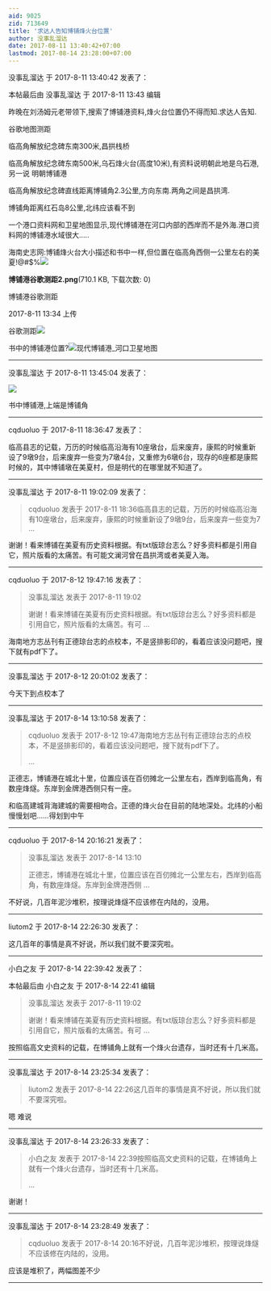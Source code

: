 ```yaml
---
aid: 9025
zid: 713649
title: '求达人告知博铺烽火台位置'
author: 没事乱溜达
date: 2017-08-11 13:40:42+07:00
lastmod: 2017-08-14 23:28:00+07:00
---
```


没事乱溜达 于 2017-8-11 13:40:42 发表了：

本帖最后由 没事乱溜达 于 2017-8-11 13:43 编辑 

昨晚在刘汤姆元老带领下,搜索了博铺港资料,烽火台位置仍不得而知.求达人告知.

谷歌地图测距

临高角解放纪念碑东南300米,昌拱栈桥  

临高角解放纪念碑东南500米,乌石烽火台(高度10米),有资料说明朝此地是乌石港,另一说 明朝博铺港  

临高角解放纪念碑直线距离博铺角2.3公里,方向东南.两角之间是昌拱湾.  

博铺角距离红石岛8公里,北纬应该看不到

一个港口资料网和卫星地图显示,现代博铺港在河口内部的西岸而不是外海.港口资料网的博铺港水域很大.....  

海南史志网:博铺烽火台大小描述和书中一样,但位置在临高角西侧一公里左右的美夏!@#$%![](https://cdn.jsdelivr.net/gh/lzjluzijie/beichao@main/static/img/133428hutz2rlhcclc4g4x.png)



**博铺港谷歌测距2.png**(710.1 KB, 下载次数: 0)



博铺港谷歌测距



2017-8-11 13:34 上传



谷歌测距![](https://cdn.jsdelivr.net/gh/lzjluzijie/beichao@main/static/img/205438appteg9pp8w9dteo.png)

书中的博铺港位置?![](https://cdn.jsdelivr.net/gh/lzjluzijie/beichao@main/static/img/205221a4y4chi4qbyhwcgg.png)现代博铺港\_河口卫星地图

---------

没事乱溜达 于 2017-8-11 13:45:04 发表了：

![](https://cdn.jsdelivr.net/gh/lzjluzijie/beichao@main/static/img/205438appteg9pp8w9dteo.png)

书中博铺港,上端是博铺角

---------

cqduoluo 于 2017-8-11 18:36:47 发表了：

临高县志的记载，万历的时候临高沿海有10座墩台，后来废弃，康熙的时候重新设了9墩9台，后来废弃一些变为7墩4台，又重修为6墩6台，现存的6座都是康熙时候的，其中博铺墩在美夏村，但是明代的在哪里就不知道了。

---------

没事乱溜达 于 2017-8-11 19:02:09 发表了：

> cqduoluo 发表于 2017-8-11 18:36临高县志的记载，万历的时候临高沿海有10座墩台，后来废弃，康熙的时候重新设了9墩9台，后来废弃一些变为7 ...



谢谢！看来博铺在美夏有历史资料根据。有txt版琼台志么？好多资料都是引用自它，照片版看的太痛苦。有可能文澜河曾在昌拱湾或者美夏入海。

---------

cqduoluo 于 2017-8-12 19:47:16 发表了：

> 没事乱溜达 发表于 2017-8-11 19:02
> 
> 谢谢！看来博铺在美夏有历史资料根据。有txt版琼台志么？好多资料都是引用自它，照片版看的太痛苦。有可 ...



海南地方志丛刊有正德琼台志的点校本，不是竖排影印的，看着应该没问题吧，搜下就有pdf下了。

---------

没事乱溜达 于 2017-8-12 20:01:02 发表了：

今天下到点校本了

---------

没事乱溜达 于 2017-8-14 13:10:58 发表了：

> cqduoluo 发表于 2017-8-12 19:47海南地方志丛刊有正德琼台志的点校本，不是竖排影印的，看着应该没问题吧，搜下就有pdf下了。
> 
> ...



正德志，博铺港在城北十里，位置应该在百仞摊北一公里左右，西岸到临高角，有数座烽燧。东岸到金牌港西侧只有一座。

和临高建城背海建城的需要相吻合。正德的烽火台在目前的陆地深处。北纬的小船慢慢划吧……得划到中午

---------

cqduoluo 于 2017-8-14 20:16:21 发表了：

> 没事乱溜达 发表于 2017-8-14 13:10
> 
> 正德志，博铺港在城北十里，位置应该在百仞摊北一公里左右，西岸到临高角，有数座烽燧。东岸到金牌港西侧 ...



不好说，几百年泥沙堆积，按理说烽燧不应该修在内陆的，没用。

---------

liutom2 于 2017-8-14 22:26:30 发表了：

这几百年的事情是真不好说，所以我们就不要深究啦。

---------

小白之友 于 2017-8-14 22:39:42 发表了：

本帖最后由 小白之友 于 2017-8-14 22:41 编辑 


> 
> 没事乱溜达 发表于 2017-8-11 19:02
> 
> 谢谢！看来博铺在美夏有历史资料根据。有txt版琼台志么？好多资料都是引用自它，照片版看的太痛苦。有可 ...



按照临高文史资料的记载，在博铺角上就有一个烽火台遗存，当时还有十几米高。

---------

没事乱溜达 于 2017-8-14 23:25:34 发表了：

> liutom2 发表于 2017-8-14 22:26这几百年的事情是真不好说，所以我们就不要深究啦。



嗯 难说

---------

没事乱溜达 于 2017-8-14 23:26:33 发表了：

> 小白之友 发表于 2017-8-14 22:39按照临高文史资料的记载，在博铺角上就有一个烽火台遗存，当时还有十几米高。
> 
> ...



谢谢！

---------

没事乱溜达 于 2017-8-14 23:28:49 发表了：

> cqduoluo 发表于 2017-8-14 20:16不好说，几百年泥沙堆积，按理说烽燧不应该修在内陆的，没用。



应该是堆积了，两幅图差不少

---------

